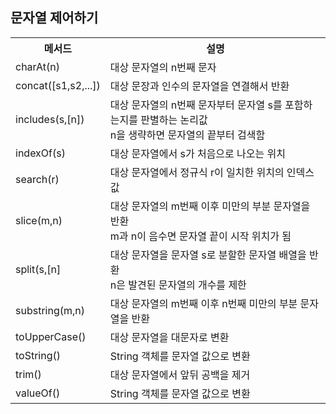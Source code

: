 ## 문자열 제어하기

<body>
  <table>
    <th>메서드</th>
    <th>설명</th>
    <tr>
      <td>charAt(n)</td>
      <td>대상 문자열의 n번째 문자</td>
    </tr>
    <tr>
      <td>concat([s1,s2,...])</td>
      <td>대상 문장과 인수의 문자열을 연결해서 반환</td>
    </tr>
    <tr>
      <td>includes(s,[n])</td>
      <td>대상 문자열의 n번째 문자부터 문자열 s를 포함하는지를 판별하는 논리값 <br>n을 생략하면 문자열의 끝부터 검색함</td>
    </tr>
    <tr>
      <td>indexOf(s)</td>
      <td>대상 문자열에서 s가 처음으로 나오는 위치</td>
    </tr>
    <tr>
      <td>search(r)</td>
      <td>대상 문자열에서 정규식 r이 일치한 위치의 인덱스 값</td>
    </tr>
    <tr>
      <td>slice(m,n)</td>
      <td>대상 문자열의 m번째 이후 미만의 부분 문자열을 반환<br>m과 n이 음수면 문자열 끝이 시작 위치가 됨</td>
    </tr>
    <tr>
      <td>split(s,[n]</td>
      <td>대상 문자열을 문자열 s로 분할한 문자열 배열을 반환<br>n은 발견된 문자열의 개수를 제한</td>
    </tr>
    <tr>
      <td>substring(m,n)</td>
      <td>대상 문자열의 m번째 이후 n번째 미만의 부분 문자열을 반환</td>
    </tr>
    <tr>
      <td>toUpperCase()</td>
      <td>대상 문자열을 대문자로 변환</td>
    </tr>
    <tr>
      <td>toString()</td>
      <td>String 객체를 문자열 값으로 변환</td>
    </tr>
    <tr>
      <td>trim()</td>
      <td>대상 문자열에서 앞뒤 공백을 제거</td>
    </tr>
    <tr>
      <td>valueOf()</td>
      <td>String 객체를 문자열 값으로 변환</td>
    </tr>
  </table>


  
</body>

